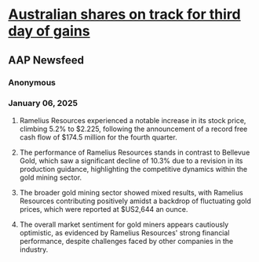 # [Australian shares on track for third day of gains](https://advance.lexis.com/api/document?collection=news&id=urn:contentItem:6DTW-YBR3-RRR5-F023-00000-00&context=1519360)
## AAP Newsfeed
### Anonymous
### January 06, 2025

1. Ramelius Resources experienced a notable increase in its stock price, climbing 5.2% to $2.225, following the announcement of a record free cash flow of $174.5 million for the fourth quarter.

2. The performance of Ramelius Resources stands in contrast to Bellevue Gold, which saw a significant decline of 10.3% due to a revision in its production guidance, highlighting the competitive dynamics within the gold mining sector.

3. The broader gold mining sector showed mixed results, with Ramelius Resources contributing positively amidst a backdrop of fluctuating gold prices, which were reported at $US2,644 an ounce.

4. The overall market sentiment for gold miners appears cautiously optimistic, as evidenced by Ramelius Resources' strong financial performance, despite challenges faced by other companies in the industry.